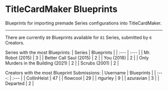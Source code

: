 # TitleCardMaker Blueprints

Blueprints for importing premade Series configurations into TitleCardMaker.

---

There are currently `89` Blueprints available for `81` Series, submitted by `6` Creators.

Series with the most Blueprints:
| Series | Blueprints |
| :--- | :--- |
| Mr. Robot (2015) | 3 |
| Better Call Saul (2015) | 2 |
| You (2018) | 2 |
| Only Murders in the Building (2021) | 2 |
| Scrubs (2001) | 2 |

Creators with the most Blueprint Submissions:
| Username | Blueprints |
| :---: | :--- |
| CollinHeist | 47 |
| flowcool | 29 |
| rtgurley | 9 |
| azuravian | 3 |
| Departed | 2 |
